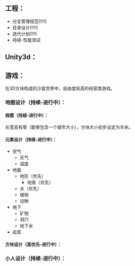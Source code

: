 ## 工程：
* 分支管理规范(!!!!)
* 目录设计(!!!!)
* 迭代计划(!!!)
* 持续-性能测试

## Unity3d：

## 游戏：
在3D方块构成的沙盒世界中，自由度较高的经营类游戏。

### 地图设计（持续-进行中）：
#### 规模（持续-进行中）：
长宽高有限（能够包含一个城市大小），方块大小初步设定为半米。

#### 元素设计（持续-进行中）：
  * 空气
    * 天气
    * 温度
  * 地面
    * 地形（优先）
      * 地表（优先）
    * 水（优先）
    * 植物
    * 动物
  * 地下
    * 矿物
    * 洞穴
    * 地下水
  * 岩浆

#### 方块设计（高优先-进行中）：

### 小人设计（持续-进行中）：
